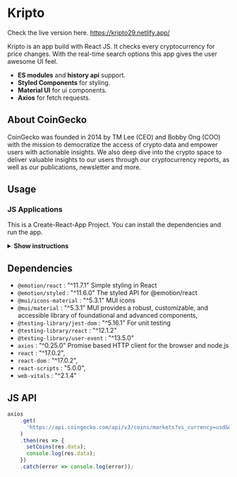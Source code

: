 # Kripto

Check the live version here.
https://kripto29.netlify.app/

Kripto is an app build with React JS. It checks every cryptocurrency for price
changes. With the real-time search options this app gives the user awesome UI feel.

* **ES modules** and **history api** support.
* **Styled Components** for styling.
* **Material UI** for ui components.
* **Axios** for fetch requests.

## About CoinGecko

CoinGecko was founded in 2014 by TM Lee (CEO) and Bobby Ong (COO) with the mission to democratize the access of crypto data and empower users with actionable insights. We also deep dive into the crypto space to deliver valuable insights to our users through our cryptocurrency reports, as well as our publications, newsletter and more.

## Usage

### JS Applications

This is a Create-React-App Project. You can install the dependencies and run the app.

<details><summary><b>Show instructions</b></summary>

1. Install the dependencies:

    ```sh
    $ npm install 
    ```

2. Run the app in the browser.

    ```diff
    $ npm start
    ```

3. Open localhost:3000 in the browser

</details>


## Dependencies

* `@emotion/react` : "^11.7.1"  Simple styling in React
* `@emotion/styled` : "^11.6.0"  The styled API for @emotion/react
* `@mui/icons-material` : "^5.3.1"  MUI icons
* `@mui/material` : "^5.3.1"  MUI provides a robust, customizable, and accessible library of foundational and advanced components,
* `@testing-library/jest-dom` : "^5.16.1" For unit testing
* `@testing-library/react` : "^12.1.2"
* `@testing-library/user-event` : "^13.5.0"
* `axios` : "^0.25.0"  Promise based HTTP client for the browser and node.js
* `react` : "^17.0.2",
* `react-dom` : "^17.0.2",
* `react-scripts` : "5.0.0",
* `web-vitals` : "^2.1.4"

[`dual-publish`]: https://github.com/aprateek29/Kripto/


## JS API

```js
axios
    .get(
      'https://api.coingecko.com/api/v3/coins/markets?vs_currency=usd&order=market_cap_desc&per_page=10&page=1&sparkline=false'
    )
    .then(res => {
      setCoins(res.data);
      console.log(res.data);
    })
    .catch(error => console.log(error));
```

